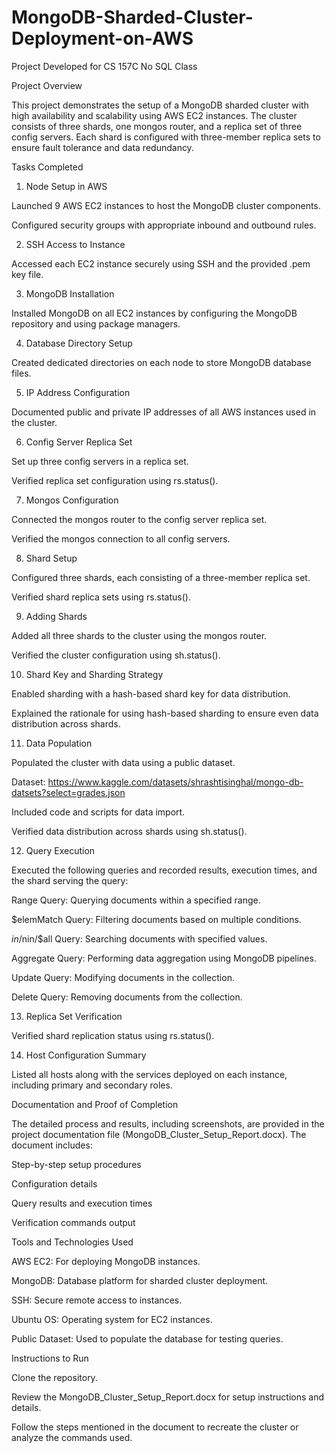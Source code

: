 # MongoDB-Sharded-Cluster-Deployment-on-AWS
Project Developed for CS 157C No SQL Class

Project Overview

This project demonstrates the setup of a MongoDB sharded cluster with high availability and scalability using AWS EC2 instances. The cluster consists of three shards, one mongos router, and a replica set of three config servers. Each shard is configured with three-member replica sets to ensure fault tolerance and data redundancy.

Tasks Completed

1. Node Setup in AWS

Launched 9 AWS EC2 instances to host the MongoDB cluster components.

Configured security groups with appropriate inbound and outbound rules.

2. SSH Access to Instance

Accessed each EC2 instance securely using SSH and the provided .pem key file.

3. MongoDB Installation 

Installed MongoDB on all EC2 instances by configuring the MongoDB repository and using package managers.

4. Database Directory Setup

Created dedicated directories on each node to store MongoDB database files.

5. IP Address Configuration

Documented public and private IP addresses of all AWS instances used in the cluster.

6. Config Server Replica Set

Set up three config servers in a replica set.

Verified replica set configuration using rs.status().

7. Mongos Configuration

Connected the mongos router to the config server replica set.

Verified the mongos connection to all config servers.

8. Shard Setup 

Configured three shards, each consisting of a three-member replica set.

Verified shard replica sets using rs.status().

9. Adding Shards 

Added all three shards to the cluster using the mongos router.

Verified the cluster configuration using sh.status().

10. Shard Key and Sharding Strategy 

Enabled sharding with a hash-based shard key for data distribution.

Explained the rationale for using hash-based sharding to ensure even data distribution across shards.

11. Data Population 

Populated the cluster with data using a public dataset.

Dataset: https://www.kaggle.com/datasets/shrashtisinghal/mongo-db-datsets?select=grades.json

Included code and scripts for data import.

Verified data distribution across shards using sh.status().

12. Query Execution

Executed the following queries and recorded results, execution times, and the shard serving the query:

Range Query: Querying documents within a specified range.

$elemMatch Query: Filtering documents based on multiple conditions.

$in/$nin/$all Query: Searching documents with specified values.

Aggregate Query: Performing data aggregation using MongoDB pipelines.

Update Query: Modifying documents in the collection.

Delete Query: Removing documents from the collection.

13. Replica Set Verification

Verified shard replication status using rs.status().

14. Host Configuration Summary

Listed all hosts along with the services deployed on each instance, including primary and secondary roles.

Documentation and Proof of Completion

The detailed process and results, including screenshots, are provided in the project documentation file (MongoDB_Cluster_Setup_Report.docx). The document includes:

Step-by-step setup procedures

Configuration details

Query results and execution times

Verification commands output

Tools and Technologies Used

AWS EC2: For deploying MongoDB instances.

MongoDB: Database platform for sharded cluster deployment.

SSH: Secure remote access to instances.

Ubuntu OS: Operating system for EC2 instances.

Public Dataset: Used to populate the database for testing queries.

Instructions to Run

Clone the repository.

Review the MongoDB_Cluster_Setup_Report.docx for setup instructions and details.

Follow the steps mentioned in the document to recreate the cluster or analyze the commands used.
